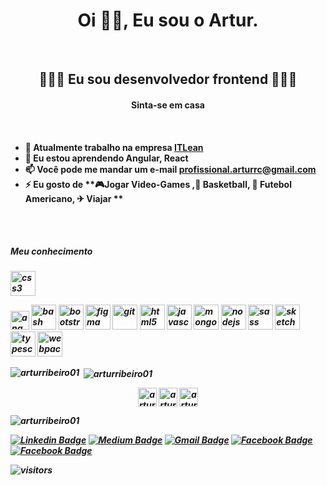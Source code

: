 <h1 align="center">Oi 🖖🏾, Eu sou o Artur.</h1><br>
<h2 align="center"> 👨🏾‍💻 Eu sou desenvolvedor frontend 👨🏾‍💻 </h2>
<h4 align="center">Sinta-se em casa<h4>

<br>

- 🔭 Atualmente trabalho na empresa [ITLean](https://itlean.com.br/)
- 🌱 Eu estou aprendendo **Angular, React**
- 📫 Você pode me mandar um e-mail **profissional.arturrc@gmail.com**
- ⚡ Eu gosto de **🎮Jogar Video-Games ,🏀 Basketball, 🏈 Futebol Americano, ✈ Viajar **
<br>
<br>

<h5> Meu conhecimento <h5>
<p align="left">
 <img src="https://devicons.github.io/devicon/devicon.git/icons/css3/css3-original-wordmark.svg" alt="css3" width="40" height="40"/> 
</p>

<p align="left">
 <img src="https://devicons.github.io/devicon/devicon.git/icons/angularjs/angularjs-original.svg" alt="angularjs" width="30" height="30"/>
 <img src="https://www.vectorlogo.zone/logos/gnu_bash/gnu_bash-icon.svg" alt="bash" width="40" height="40"/> 
 <img src="https://devicons.github.io/devicon/devicon.git/icons/bootstrap/bootstrap-plain.svg" alt="bootstrap" width="40" height="40"/>
 
 <img src="https://www.vectorlogo.zone/logos/figma/figma-icon.svg" alt="figma" width="40" height="40"/>
 <img src="https://www.vectorlogo.zone/logos/git-scm/git-scm-icon.svg" alt="git" width="40" height="40"/>
 <img src="https://devicons.github.io/devicon/devicon.git/icons/html5/html5-original-wordmark.svg" alt="html5" width="40" height="40"/>
 <img src="https://devicons.github.io/devicon/devicon.git/icons/javascript/javascript-original.svg" alt="javascript" width="40" height="40"/>
 <img src="https://devicons.github.io/devicon/devicon.git/icons/mongodb/mongodb-original-wordmark.svg" alt="mongodb" width="40" height="40"/>
 <img src="https://devicons.github.io/devicon/devicon.git/icons/nodejs/nodejs-original-wordmark.svg" alt="nodejs" width="40" height="40"/>
 <img src="https://devicons.github.io/devicon/devicon.git/icons/sass/sass-original.svg" alt="sass" width="40" height="40"/>
 <img src="https://www.vectorlogo.zone/logos/sketchapp/sketchapp-icon.svg" alt="sketch" width="40" height="40"/>
 <img src="https://devicons.github.io/devicon/devicon.git/icons/typescript/typescript-original.svg" alt="typescript" width="40" height="40"/>
 <img src="https://devicons.github.io/devicon/devicon.git/icons/webpack/webpack-original.svg" alt="webpack" width="40" height="40"/></p>






<p><img align="left" src="https://github-readme-stats.vercel.app/api/top-langs/?username=arturribeiro01&layout=compact" alt="arturribeiro01" /></p>

<p>&nbsp;<img align="center" src="https://github-readme-stats.vercel.app/api?username=arturribeiro01&show_icons=true" alt="arturribeiro01" /></p>

<p align="center">
<a href="https://twitter.com/arturzinho_sp" target="blank"><img align="center" src="https://cdn.jsdelivr.net/npm/simple-icons@3.0.1/icons/twitter.svg" alt="arturzinho_sp" height="30" width="30" /></a>
<a href="https://linkedin.com/in/artur-ribeiro01" target="blank"><img align="center" src="https://cdn.jsdelivr.net/npm/simple-icons@3.0.1/icons/linkedin.svg" alt="artur-ribeiro01" height="30" width="30" /></a>
<a href="https://dribbble.com/arturribeiro01" target="blank"><img align="center" src="https://cdn.jsdelivr.net/npm/simple-icons@3.0.1/icons/dribbble.svg" alt="arturribeiro01" height="30" width="30" /></a>
</p>

<p align="left"> <img src="https://komarev.com/ghpvc/?username=arturribeiro01" alt="arturribeiro01" /> </p>











[![Linkedin Badge](https://img.shields.io/badge/-ArturRibeiro-blue?style=flat&logo=Linkedin&logoColor=white&link=https://www.linkedin.com/in/abdullahalrifat/)](https://www.linkedin.com/in/abdullahalrifat/)
[![Medium Badge](https://img.shields.io/badge/-@__abdullahalrifat95-000000?style=flat&labelColor=000000&logo=Medium&link=https://medium.com/@_abdullahalrifat95)](https://medium.com/@_abdullahalrifat95)
[![Gmail Badge](https://img.shields.io/badge/-abdullahalrifat95-c14438?style=flat&logo=Gmail&logoColor=white&link=mailto:abdullahalrifat95@gmail.com)](mailto:abdullahalrifat95@gmail.com)
[![Facebook Badge](https://img.shields.io/badge/-abdullahalrifatcse-%231877F2.svg?&style=flat-square&logo=facebook&logoColor=white&link=https://www.facebook.com/abdullahalrifatcse)](https://www.facebook.com/abdullahalrifatcse)
[![Facebook Badge](https://img.shields.io/badge/-abdullahalrifat.github.io-%231877F2.svg?&style=flat-square&logoColor=white&link=https://abdullahalrifat.github.io/)](https://abdullahalrifat.github.io/)





 ![visitors](https://visitor-badge.laobi.icu/badge?page_id=ArturRibeiro01.ArturRibeiro01)


